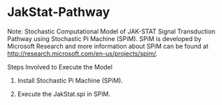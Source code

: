 JakStat-Pathway
===============

Note: Stochastic Computational Model of JAK-STAT Signal Transduction Pathway using Stochastic Pi Machine (SPiM). SPiM is developed by Microsoft Research and more information about SPiM can be found at http://research.microsoft.com/en-us/projects/spim/. 

Steps Involved to Execute the Model

1. Install Stochastic Pi Machine (SPiM).

2. Execute the JakStat.spi in SPiM.